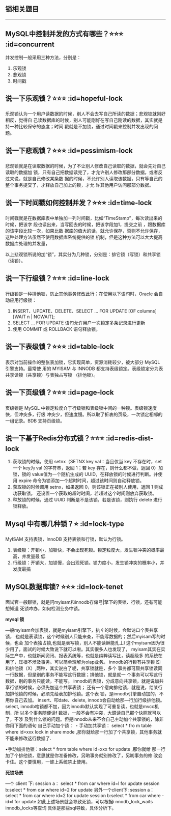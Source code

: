 ## 锁相关题目
---
## MySQL中控制并发的方式有哪些？⭐⭐⭐ :id=concurrent
并发控制一般采用三种方法，分别是：
1. 乐观锁
2. 悲观锁
3. 时间戳

## 说一下乐观锁？⭐⭐⭐ :id=hopeful-lock
乐观锁认为一个用户读数据的时候，别人不会去写自己所读的数据；悲观锁就刚好相反，觉得自
己读数据库的时候，别人可能刚好在写自己刚读的数据，其实就是持一种比较保守的态度；时间
戳就是不加锁，通过时间戳来控制并发出现的问题。

## 说一下悲观锁？⭐⭐⭐ :id=pessimism-lock
悲观锁就是在读取数据的时候，为了不让别人修改自己读取的数据，就会先对自己读取的数据加
锁，只有自己把数据读完了，才允许别人修改那部分数据，或者反过来说，就是自己修改某条数
据的时候，不允许别人读取该数据，只有等自己的整个事务提交了，才释放自己加上的锁，才允
许其他用户访问那部分数据。

## 说一下时间戳如何控制并发？⭐⭐⭐ :id=time-lock
时间戳就是在数据库表中单独加一列时间戳，比如“TimeStamp”，每次读出来的时候，把该字
段也读出来，当写回去的时候，把该字段加1，提交之前 ，跟数据库的该字段比较一次，如果比数
据库的值大的话，就允许保存，否则不允许保存，这种处理方法虽然不使用数据库系统提供的锁
机制，但是这种方法可以大大提高数据库处理的并发量，

以上悲观锁所说的加“锁”，其实分为几种锁，分别是：排它锁（写锁）和共享锁（读锁）。

## 说一下行级锁？⭐⭐⭐ :id=line-lock
行级锁是一种排他锁，防止其他事务修改此行；在使用以下语句时，Oracle 会自动应用行级锁：
1. INSERT、UPDATE、DELETE、SELECT … FOR UPDATE [OF columns] [WAIT n | NOWAIT];
2. SELECT … FOR UPDATE 语句允许用户一次锁定多条记录进行更新
3. 使用 COMMIT 或 ROLLBACK 语句释放锁。

## 说一下表级锁？⭐⭐⭐ :id=table-lock
表示对当前操作的整张表加锁，它实现简单，资源消耗较少，被大部分 MySQL 引擎支持。最常使
用的 MYISAM 与 INNODB 都支持表级锁定。表级锁定分为表共享读锁（共享锁）与表独占写锁
（排他锁）。

## 说一下页级锁？⭐⭐⭐ :id=page-lock
页级锁是 MySQL 中锁定粒度介于行级锁和表级锁中间的一种锁。表级锁速度快，但冲突多，行级
冲突少，但速度慢。所以取了折衷的页级，一次锁定相邻的一组记录。BDB 支持页级锁。

## 说一下基于Redis分布式锁？⭐⭐⭐ :id=redis-dist-lock
1. 获取锁的时候，使用 setnx（SETNX key val：当且仅当 key 不存在时，set 一个 key为 val 的字符串，返回 1；若 key 存在，则什么都不做，返回 0）加锁，锁的 value值为一个随机生成的 UUID，在释放锁的时候进行判断。并使用 expire 命令为锁添加一个超时时间，超过该时间则自动释放锁。
2. 获取锁的时候调用 setnx，如果返回 0，则该锁正在被别人使用，返回 1 则成功获取锁。 还设置一个获取的超时时间，若超过这个时间则放弃获取锁。
3. 释放锁的时候，通过 UUID 判断是不是该锁，若是该锁，则执行 delete 进行锁释放。

## Mysql 中有哪几种锁？⭐ :id=lock-type
MyISAM 支持表锁，InnoDB 支持表锁和行锁，默认为行锁。
1. 表级锁：开销小，加锁快，不会出现死锁。锁定粒度大，发生锁冲突的概率最高，并发量最
低
1. 行级锁：开销大，加锁慢，会出现死锁。锁力度小，发生锁冲突的概率小，并发度最搞

## MySQL数据库锁? ⭐⭐⭐ :id=lock-tenet
面试官一般聊锁，就是问myisam和innodb存储弓|擎下的表锁、行锁，还有可能想知道 死锁咋办，如何检测业务中锁。

**mysql 锁**

—般myisam会加表锁，就是myisam引擎下，执彳的时候，会默讷口个表共享锁， 也就是表读锁，这个时候别人只能来查，不能写数据的；然后myisam写的时候，也会 加个表独占锁,也就是表写锁，别人不能读稣能孔丄I 这个myisam因为很少用了，面试的时候大致说下就可以啦。其实很多人也发现了， myisam其实在实际生产中，也就新闻资讯、报表系统等，也就是纯粹读写比，读超级多 的系统在用了，压根不涉及事务。可以简单理解为olap业务。
innodb的行锁有共享锁 ⑸ 和排他锁（X）,两种，其实说白了呢，共享锁就是，多个 事务都可颇共享锁读同一行数据，但是别的事务不能写这行数据；排他锁，就是就一 个事务可以写这行数据，别的事务只能读，不能写。
innodb的表锁，分成意向共享锁，就是说加共享行锁的时候，必须先加这个共享表锁； 还有一个意向排他锁，就是说，给某行加排他锁的时候，必须先给表加排他锁。这个表 锁，是innodb引擎自动加的，不用你自己去加。
insert、叩date、delete, innodb会自动给那—行加行级排他锁。
select, innodb啥锁都不加，因为innodb默认实现了可重复读，也就是mvcc机制，所 以多个事务随便读f 数据，一般不会有冲突，大鏡读自己那个快照就可以了，不涉 及到什么锁的问题。但是innodb从来不会自己主动加个共享锁的，除非你用下面的语句 自己手动加个锁：
・手动加共享锁： select * fro m table where id=xxx lock in share mode ,那你就给那一行加了个共享锁，其他事务就不能来修改这行数据了.

•手动加排他锁：select * from table where id=xxx for update ,那你就给 那一行加了个排他锁，意思就是你准备修改，另啲事务就别修改了，另啲事务的修 改会卡住。这个要慎用，一蟀上系统禁止使用。

**死锁场景**

—个 client 下:
session a： select * from car where id=l for update session b:select * from car where id=2 for update
另外一个client下:
session a： select * from car where id=2 for update session b:select * from car where -id=l for update
如此上述场景就会导致死锁，可以根据i nnodb_lock_waits innodb_locks等查询 具体是那些sql导致，具体分析下。